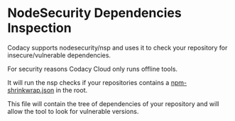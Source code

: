 # NodeSecurity Dependencies Inspection

Codacy supports nodesecurity/nsp and uses it to check your repository
for insecure/vulnerable dependencies.

For security reasons Codacy Cloud only runs offline tools.

It will run the nsp checks if your repositories contains a
[npm-shrinkwrap.json](https://docs.npmjs.com/cli/shrinkwrap) in the
root.

This file will contain the tree of dependencies of your repository and
will allow the tool to look for vulnerable versions.
